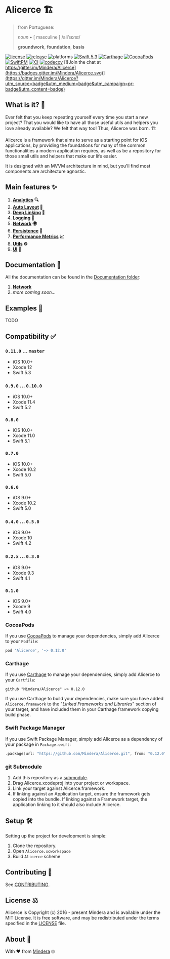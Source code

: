 # Alicerce 🏗

> from Portuguese:
>
> _noun_ • [ masculine ] /ali’sɛɾsɪ/
> 
> **groundwork**, **foundation**, **basis**

[![license](https://img.shields.io/badge/license-MIT-lightgrey.svg)](https://github.com/Mindera/Alicerce/blob/master/LICENSE)
[![release](https://img.shields.io/github/release/Mindera/Alicerce.svg)](https://github.com/Mindera/Alicerce/releases)
![platforms](https://img.shields.io/badge/platforms-iOS-lightgrey.svg)
[![Swift 5.3](https://img.shields.io/badge/Swift-5.3-orange.svg?style=flat)](https://developer.apple.com/swift/)
[![Carthage](https://img.shields.io/badge/Carthage-compatible-4BC51D.svg?style=flat)](https://github.com/Carthage/Carthage)
[![CocoaPods](https://img.shields.io/cocoapods/v/Alicerce.svg)](https://cocoapods.org/)
[![SwiftPM](https://img.shields.io/badge/SwiftPM-compatible-orange.svg)](#swift-package-manager)
[![CI](https://github.com/Mindera/Alicerce/actions/workflows/ci.yml/badge.svg)](https://github.com/Mindera/Alicerce/actions/workflows/ci.yml)
[![codecov](https://codecov.io/gh/Mindera/Alicerce/branch/master/graph/badge.svg)](https://codecov.io/gh/Mindera/Alicerce)
[![Join the chat at https://gitter.im/Mindera/Alicerce](https://badges.gitter.im/Mindera/Alicerce.svg)](https://gitter.im/Mindera/Alicerce?utm_source=badge&utm_medium=badge&utm_campaign=pr-badge&utm_content=badge)

## What is it? 🤔

Ever felt that you keep repeating yourself every time you start a new project? That you would like to have all those useful utils and helpers you love already available? We felt that way too! Thus, Alicerce was born. 🏗

Alicerce is a framework that aims to serve as a starting point for iOS applications, by providing the foundations for many of the common functionalities a modern application requires, as well as be a repository for those small utils and helpers that make our life easier.

It is designed with an MVVM architecture in mind, but you'll find most components are architecture agnostic.

## Main features ✨

1. **[Analytics][] 🔍**
1. **[Auto Layout][AutoLayout] 📐**
1. **[Deep Linking][DeepLinking] 🔗**
1. **[Logging][] 📝**
1. **[Network][] 🌍**
1. **[Persistence][] 💾**
1. **[Performance Metrics][PerformanceMetrics] 📈**
1. **[Utils][] ⚙️**
1. **[UI][UIKit] 📲**

## Documentation 📄

All the documentation can be found in the [Documentation folder](./Documentation):

1. **[Network](./Documentation/Network.md)**
1. _more coming soon..._

## Examples 👀

TODO

## Compatibility ✅

### `0.11.0` ... `master` 

- iOS 10.0+
- Xcode 12
- Swift 5.3

### `0.9.0` ... `0.10.0`

- iOS 10.0+
- Xcode 11.4
- Swift 5.2

### `0.8.0`

- iOS 10.0+
- Xcode 11.0
- Swift 5.1

### `0.7.0`

- iOS 10.0+
- Xcode 10.2
- Swift 5.0

### `0.6.0`

- iOS 9.0+
- Xcode 10.2
- Swift 5.0

### `0.4.0` ... `0.5.0`

- iOS 9.0+  
- Xcode 10
- Swift 4.2

### `0.2.x` ... `0.3.0`

- iOS 9.0+  
- Xcode 9.3
- Swift 4.1

### `0.1.0`

- iOS 9.0+  
- Xcode 9
- Swift 4.0

### CocoaPods

If you use [CocoaPods][] to manage your dependencies, simply add Alicerce to your `Podfile`:

```ruby
pod 'Alicerce', '~> 0.12.0'
```

### Carthage

If you use [Carthage][] to manage your dependencies, simply add Alicerce to your `Cartfile`:

```
github "Mindera/Alicerce" ~> 0.12.0
```

If you use Carthage to build your dependencies, make sure you have added `Alicerce.framework` to the 
"_Linked Frameworks and Libraries_" section of your target, and have included them in your Carthage framework copying build 
phase.

### Swift Package Manager

If you use Swift Package Manager, simply add Alicerce as a dependency of your package in `Package.swift`:

```swift
.package(url: "https://github.com/Mindera/Alicerce.git", from: "0.12.0"),
```

### git Submodule

1. Add this repository as a [submodule][].
1. Drag Alicerce.xcodeproj into your project or workspace.
1. Link your target against Alicerce.framework.
1. If linking against an Application target, ensure the framework gets copied into the bundle. If linking against a Framework target, 
the application linking to it should also include Alicerce.

## Setup 🛠

Setting up the project for development is simple:

1. Clone the repository.
1. Open `Alicerce.xcworkspace`
1. Build `Alicerce` scheme

## Contributing 🙌

See [CONTRIBUTING].

## License ⚖️

Alicerce is Copyright (c) 2016 - present Mindera and is available under the MIT License. It is free software, and may be redistributed under the terms specified in the [LICENSE] file.

## About 👥

With ❤️ from [Mindera](https://www.mindera.com) 🤓

[Analytics]: https://github.com/Mindera/Alicerce/tree/master/Sources/Analytics
[AutoLayout]: https://github.com/Mindera/Alicerce/tree/master/Sources/AutoLayout
[DeepLinking]: https://github.com/Mindera/Alicerce/tree/master/Sources/DeepLinking
[Logging]: https://github.com/Mindera/Alicerce/tree/master/Sources/Logging
[Network]: https://github.com/Mindera/Alicerce/tree/master/Sources/Network
[Persistence]: https://github.com/Mindera/Alicerce/tree/master/Sources/Persistence
[PerformanceMetrics]: https://github.com/Mindera/Alicerce/tree/master/Sources/PerformanceMetrics
[QuartzCore]: https://github.com/Mindera/Alicerce/tree/master/Sources/QuartzCore
[Resource]: https://github.com/Mindera/Alicerce/tree/master/Sources/Resource
[Stores]: https://github.com/Mindera/Alicerce/tree/master/Sources/Stores
[UIKit]: https://github.com/Mindera/Alicerce/tree/master/Sources/UIKit
[Utils]: https://github.com/Mindera/Alicerce/tree/master/Sources/Utils
[View]: https://github.com/Mindera/Alicerce/tree/master/Sources/View

[Carthage]: https://github.com/Carthage/Carthage/#readme
[CocoaPods]: https://cocoapods.org/
[submodule]: https://git-scm.com/docs/git-submodule

[LICENSE]: ./LICENSE
[CONTRIBUTING]: ./CONTRIBUTING.md
